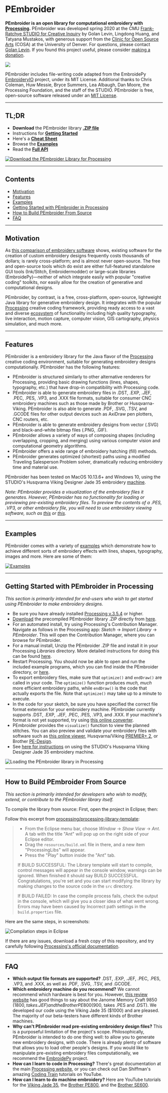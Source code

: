 # PEmbroider

**PEmbroider is an open library for computational embroidery with [Processing](http://processing.org).** PEmbroider was developed spring 2020 at the CMU [Frank-Ratchye STUDIO for Creative Inquiry](http://studioforcreativeinquiry.org) by Golan Levin, Lingdong Huang, and Tatyana Mustakos, with generous support from the [Clinic for Open Source Arts](https://www.du.edu/ahss/opensourcearts/) (COSA) at the University of Denver. For questions, please contact [Golan Levin](https://twitter.com/golan). If you found this project useful, please consider [making a donation](https://studioforcreativeinquiry.org/donate).

![](images/cosa-and-sfci-logos.jpg)

PEmbroider includes file-writing code adapted from the EmbroidePy [EmbroideryIO](https://github.com/EmbroidePy/EmbroideryIO) project, under its MIT License. Additional thanks to Chris Coleman, Huw Messie, Bryce Summers, Lea Albaugh, Dan Moore, the Processing Foundation, and the staff of the STUDIO. PEmbroider is free, open-source software released under an [MIT License](license.txt).

---
## TL;DR

* **Download** the PEmbroider library [**.ZIP file**](distribution/PEmbroider/download/Pembroider.zip)
* Instructions for [**Getting Started**](#getting-started-with-pembroider-in-processing)
* Here's a [**Cheat Sheet**](PEmbroider_Cheat_Sheet.md) 
* Browse the [**Examples**](examples/README.md)
* Read the [**Full API**](https://github.com/CreativeInquiry/PEmbroider/blob/master/API.md)

[![Download the PEmbroider Library for Processing](images/download_pembroider.jpg)](distribution/PEmbroider/download/Pembroider.zip)

---
## Contents

* [Motivation](#motivation)
* [Features](#features)
* [Examples](#examples)
* [Getting Started with PEmbroider in Processing](#getting-started-with-pembroider-in-processing)
* [How to Build PEmbroider From Source](#how-to-build-pembroider-from-source)
* [FAQ](#faq)


---
## Motivation

As [this comparison of embroidery software](https://en.wikipedia.org/wiki/Comparison_of_embroidery_software) shows, existing software for the creation of custom embroidery designs frequently costs thousands of dollars; is rarely cross-platform; and is almost never open-source. The free and open-source tools which do exist are either full-featured standalone GUI tools (Ink/Stitch, Embroidermodder) or large-scale libraries (EmbroidePy)—neither of which integrate easily with popular "creative coding" toolkits, nor easily allow for the creation of generative and computational designs. 

PEmbroider, by contrast, is a free, cross-platform, open-source, lightweight Java library for generative embroidery design. It integrates with the popular [Processing](http://processing.org) creative coding framework, providing ready access to a vast and diverse [ecosystem](https://processing.org/reference/libraries/) of functionality including high quality typography, live interaction, motion capture, computer vision, GIS cartography, physics simulation, and much more.


---
## Features

PEmbroider is a embroidery library for the Java flavor of the [Processing](http://processing.org) creative coding environment, suitable for generating embroidery designs computationally. PEmbroider has the following features:

* PEmbroider is structured similarly to other alternative renderers for Processing, providing basic drawing functions (lines, shapes, typography, etc.) that have drop-in compatibility with Processing code. 
* PEmbroider is able to generate embroidery files in .DST, .EXP, .JEF, .PEC, .PES, .VP3, and .XXX file formats, suitable for consumer CNC embroidery machines such as those made by Brother or Husqvarna-Viking. PEmbroider is also able to generate .PDF, .SVG, .TSV, and .GCODE files for other output devices such as AxiDraw pen plotters, CNC routers, etc.
* PEmbroider is able to generate embroidery designs from vector (.SVG) and black-and-white bitmap files (.PNG, .GIF). 
* PEmbroider allows a variety of ways of composing shapes (including overlapping, cropping, and merging) using various computer vision and computational geometry algorithms.
* PEmbroider offers a wide range of embroidery hatching (fill) methods.
* PEmbroider generates optimized (shortest) paths using a modified Traveling Salesperson Problem solver, dramatically reducing embroidery time and material use.

PEmbroider has been tested on MacOS 10.13.6+ and Windows 10, using the STUDIO's Husqvarna Viking Designer Jade 35 embroidery [machine](https://github.com/CreativeInquiry/STUDIO-Embroidery-Machine).

*Note: PEmbroider provides a visualization of the embroidery files it generates. However, PEmbroider has no functionality for loading or previewing pre-existing embroidery files. To preview the contents of a .PES, .VP3, or other embroidery file, you will need to use embroidery viewing software, such as [this](https://htmtopdf.herokuapp.com/embroidery/) or [this](http://www.husqvarnaviking.com/en-US/Support/Complimentary-Software).*


---
## Examples

PEmbroider comes with a variety of [examples](examples/README.md) which demonstrate how to achieve different sorts of embroidery effects with lines, shapes, typography, images and more. Here are some of them:

[![Examples](images/examples.png)](examples/README.md)


---
## Getting Started with PEmbroider in Processing

*This section is primarily intended for end-users who wish to get started using PEmbroider to make embroidery designs.* 

* Be sure you have already installed [Processing v.3.5.4](http://processing.org) or higher. 
* [Download](https://github.com/CreativeInquiry/PEmbroider/blob/master/distribution/Pembroider/download/Pembroider.zip) the precompiled PEmbroider library .ZIP directly from [here](https://github.com/CreativeInquiry/PEmbroider/blob/master/distribution/Pembroider/download/Pembroider.zip). 
* For an automated install, try using Processing's Contribution Manager. Navigate as follows in the Processing app: *Sketch* → *Import Library* → *PEmbroider*. This will open the Contribution Manager, where you can browse for PEmbroider.
* For a manual install, Unzip the PEmbroider .ZIP file and install it in your Processing *Libraries* directory. More detailed instructions for doing this can be found [here](https://github.com/processing/processing/wiki/How-to-Install-a-Contributed-Library).
* Restart Processing. You should now be able to open and run the included example programs, which you can find inside the PEmbroider directory, or [here](examples/README.md).
* To export embroidery files, make sure that `optimize()` and `endDraw()` are called in your code. The `optimize()` function produces *much, much* more efficient embroidery paths, while `endDraw()` is the code that actually exports the file. Note that `optimize()` may take up to a minute to execute. 
* In the code for your sketch, be sure you have specified the correct file format extension for your embroidery machine. PEmbroider currently supports .DST, .EXP, .JEF, .PEC, .PES, .VP3, and .XXX. If your machine's format is not yet supported, try using [this online converter](https://htmtopdf.herokuapp.com/embroidery/).
* PEmbroider provides the `visualize()` function to view the planned stitches. You can also preview and validate your embroidery files with software such as [this online viewer](https://htmtopdf.herokuapp.com/embroidery/), Husqvarna/Viking [PREMIER+ 2](http://www.husqvarnaviking.com/en-US/Support/Complimentary-Software), or Brother [PE-Design](http://www.brother.com/common/hsm/ped10/ped10trial.html).
* See [here for instructions](https://github.com/CreativeInquiry/STUDIO-Embroidery-Machine) on using the STUDIO's Husqvarna Viking Designer Jade 35 embroidery machine.

![Loading the PEmbroider library in Processing](images/library_in_processing.jpg)


---
## How to Build PEmbroider From Source

*This section is primarily intended for developers who wish to modify, extend, or contribute to the PEmbroider library itself.* 

To compile the library from source: First, open the project in Eclipse; then:

Follow this excerpt from [processing/processing-library-template](https://github.com/processing/processing-library-template):
 
> * From the Eclipse menu bar, choose *Window* → *Show View* → *Ant*. A tab with the title "Ant" will pop up on the right side of your Eclipse editor.
> * Drag the `resources/build.xml` file in there, and a new item "ProcessingLibs" will appear.
> * Press the "Play" button inside the "Ant" tab.
> 
> If BUILD SUCCESSFUL: The Library template will start to compile, control messages will appear in the console window, warnings can be ignored. When finished it should say BUILD SUCCESSFUL. Congratulations, you're set and you can start modifying the library by making changes to the source code in the `src` directory.
> 
> If BUILD FAILED: In case the compile process fails, check the output in the console, which will give you a closer idea of what went wrong. Errors may have been caused by Incorrect path settings in the `build.properties` file.

Here are the same steps, in screenshots:

![Compilation steps in Eclipse](images/eclipse_steps.png)

If there are any issues, download a fresh copy of this repository, and try carefully following [Processing's official documentation](https://github.com/processing/processing-library-template).


---
## FAQ

* **Which output file formats are supported?** .DST, .EXP, .JEF, .PEC, .PES, .VP3, and .XXX, as well as .PDF, .SVG, .TSV, and .GCODE.
* **Which embroidery machine do you recommend?** We cannot recommend which hardware is best for you. However, [this review website](https://bestreviews.com/best-embroidery-machines) has good things to say about the Janome Memory Craft 9850 ($1800, takes .JEF) and the Brother PE800 ($900, takes .PES and .DST). We developed our code using the Viking Jade 35 ($1000) and are pleased. The majority of our beta-testers have different kinds of Brother machines.
* **Why can't PEmbroider read pre-existing embroidery design files?** This is a purposeful limitation of the project's scope. Philosophically, PEmbroider is intended to do one thing well: to allow you to generate new embroidery designs, with code. There is already plenty of software that allows you to load other people's designs. If you would like to manipulate pre-existing embroidery files computationally, we recommend the [EmbroidePy](https://github.com/EmbroidePy/) project.
* **How can I learn to code in Processing?** There's great documentation at the main [Processing website](http://processing.org), or you can check out Dan Shiffman's amazing [Coding Train](https://www.youtube.com/channel/UCvjgXvBlbQiydffZU7m1_aw) tutorials on YouTube. 
* **How can I learn to do machine embroidery?** Here are YouTube tutorials for the [Viking Jade 35](https://www.youtube.com/watch?v=h_uhV8DiyXI), the [Brother PE800](https://www.youtube.com/watch?v=DfpJXuBeEPM), and the [Brother SE600](https://www.youtube.com/watch?v=N0yPILKhHVc).
 